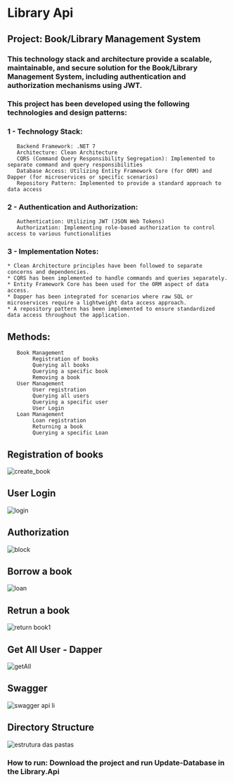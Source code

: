 # Library Api 
## Project: Book/Library Management System

### This technology stack and architecture provide a scalable, maintainable, and secure solution for the Book/Library Management System, including authentication and authorization mechanisms using JWT.
### This project has been developed using the following technologies and design patterns:
### 1 - Technology Stack:
       Backend Framework: .NET 7
       Architecture: Clean Architecture
       CQRS (Command Query Responsibility Segregation): Implemented to separate command and query responsibilities
       Database Access: Utilizing Entity Framework Core (for ORM) and Dapper (for microservices or specific scenarios)
       Repository Pattern: Implemented to provide a standard approach to data access

### 2 - Authentication and Authorization:
       Authentication: Utilizing JWT (JSON Web Tokens)
       Authorization: Implementing role-based authorization to control access to various functionalities
      
### 3 - Implementation Notes:

    * Clean Architecture principles have been followed to separate concerns and dependencies.
    * CQRS has been implemented to handle commands and queries separately.
    * Entity Framework Core has been used for the ORM aspect of data access.
    * Dapper has been integrated for scenarios where raw SQL or microservices require a lightweight data access approach.
    * A repository pattern has been implemented to ensure standardized data access throughout the application.

## Methods:
       Book Management
            Registration of books
            Querying all books
            Querying a specific book
            Removing a book
       User Management
            User registration 
            Querying all users
            Querying a specific user
            User Login
       Loan Management
            Loan registration 
            Returning a book 
            Querying a specific Loan

## Registration of books
![create_book](https://github.com/HenriqueLopesDeSouza/Library.Api/assets/43977679/3ff9ac7c-6b90-450c-a0c7-3686376b48ac)

## User Login
![login](https://github.com/HenriqueLopesDeSouza/Library.Api/assets/43977679/16b921ab-0871-47d5-87bf-897cee2ca0e5)

## Authorization 
![block](https://github.com/HenriqueLopesDeSouza/Library.Api/assets/43977679/4be39767-ff80-4932-929d-5f4a4ceb0c43)

## Borrow a book
![loan](https://github.com/HenriqueLopesDeSouza/Library.Api/assets/43977679/ed8d0ab6-0717-4f74-974d-4512f6acac79)

## Retrun a book 
![return book1](https://github.com/HenriqueLopesDeSouza/Library.Api/assets/43977679/953cf1e0-f6d7-493c-8042-c8aa4892235b)

## Get All User - Dapper 
![getAll](https://github.com/HenriqueLopesDeSouza/Library.Api/assets/43977679/6cca3e9e-bd06-4982-b842-8b1bdeb244b9)

## Swagger
![swagger api li](https://github.com/HenriqueLopesDeSouza/Library.Api/assets/43977679/96141a08-4601-498d-859c-268e7efbf140)

## Directory Structure
![estrutura das pastas](https://github.com/HenriqueLopesDeSouza/Library.Api/assets/43977679/65bb26aa-4816-49ca-95f6-30cf6e73c4ac)

### How to run: Download the project and run Update-Database in the Library.Api 

